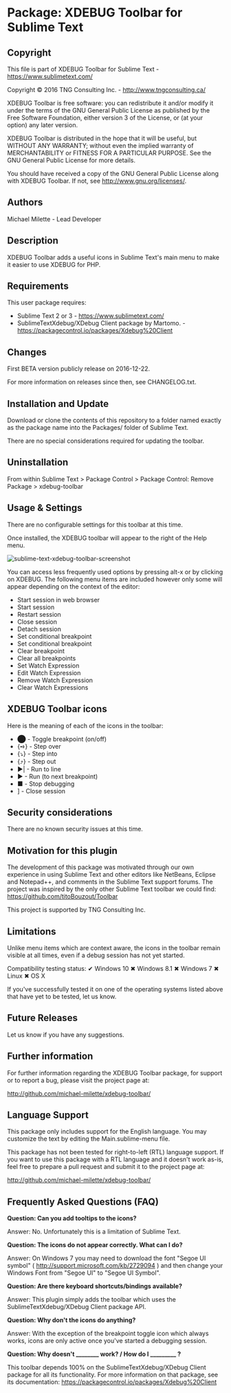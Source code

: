 Package: XDEBUG Toolbar for Sublime Text
========================================

Copyright
---------
This file is part of XDEBUG Toolbar for Sublime Text - https://www.sublimetext.com/

Copyright © 2016 TNG Consulting Inc. - http://www.tngconsulting.ca/

XDEBUG Toolbar is free software: you can redistribute it and/or modify it under the terms of the GNU General Public License as published by the Free Software Foundation, either version 3 of the License, or (at your option) any later version.

XDEBUG Toolbar is distributed in the hope that it will be useful, but WITHOUT ANY WARRANTY; without even the implied warranty of MERCHANTABILITY or FITNESS FOR A PARTICULAR PURPOSE.  See the GNU General Public License for more details.

You should have received a copy of the GNU General Public License along with XDEBUG Toolbar.  If not, see <http://www.gnu.org/licenses/>.

Authors
-------
Michael Milette - Lead Developer

Description
-----------
XDEBUG Toolbar adds a useful icons in Sublime Text's main menu to make it easier to use XDEBUG for PHP.

Requirements
------------
This user package requires:

* Sublime Text 2 or 3 - https://www.sublimetext.com/
* SublimeTextXdebug/XDebug Client package by Martomo. - https://packagecontrol.io/packages/Xdebug%20Client

Changes
-------
First BETA version publicly release on 2016-12-22.

For more information on releases since then, see CHANGELOG.txt.

Installation and Update
-----------------------
Download or clone the contents of this repository to a folder named exactly as the package name into the Packages/ folder of Sublime Text.

There are no special considerations required for updating the toolbar.

Uninstallation
--------------
From within Sublime Text > Package Control > Package Control: Remove Package > xdebug-toolbar

Usage & Settings
----------------
There are no configurable settings for this toolbar at this time.

Once installed, the XDEBUG toolbar will appear to the right of the Help menu.

![sublime-text-xdebug-toolbar-screenshot](https://cloud.githubusercontent.com/assets/3808579/21419467/bf04b5b8-c7f5-11e6-9d85-3538b5eb4566.png)

You can access less frequently used options by pressing alt-x or by clicking on XDEBUG. The following menu items are included however only some will
appear depending on the context of the editor:

* Start session in web browser
* Start session
* Restart session
* Close session
* Detach session
* Set conditional breakpoint
* Set conditional breakpoint
* Clear breakpoint
* Clear all breakpoints
* Set Watch Expression
* Edit Watch Expression
* Remove Watch Expression
* Clear Watch Expressions

## XDEBUG Toolbar icons

Here is the meaning of each of the icons in the toolbar:

  * ⬤ - Toggle breakpoint (on/off)
  * {➺} - Step over
  * {⤵} - Step into
  * {⤴} - Step out
  * ▶| - Run to line
  * ▶ - Run (to next breakpoint)
  * ■ - Stop debugging
  * ] - Close session

Security considerations
-----------------------
There are no known security issues at this time.

Motivation for this plugin
--------------------------
The development of this package was motivated through our own experience in using Sublime Text and other editors like NetBeans, Eclipse and Notepad++, and comments in the Sublime Text support forums. The project was inspired by the only other Sublime Text toolbar we could find:
https://github.com/titoBouzout/Toolbar

This project is supported by TNG Consulting Inc.

Limitations
-----------
Unlike menu items which are context aware, the icons in the toolbar remain visible at all times, even if a debug session has not yet started.

Compatibility testing status:    ✔ Windows 10    ✖ Windows 8.1    ✖ Windows 7    ✖ Linux    ✖ OS X

If you've successfully tested it on one of the operating systems listed above that have yet to be tested, let us know.

Future Releases
---------------
Let us know if you have any suggestions.

Further information
-------------------
For further information regarding the XDEBUG Toolbar package, for support or to report a bug, please visit the project page at:

http://github.com/michael-milette/xdebug-toolbar/
    
Language Support
----------------
This package only includes support for the English language. You may customize the text by editing the Main.sublime-menu file.

This package has not been tested for right-to-left (RTL) language support. If you want to use this package with a RTL language and it doesn't work as-is, feel free to prepare a pull request and submit it to the project page at:

http://github.com/michael-milette/xdebug-toolbar/

Frequently Asked Questions (FAQ)
--------------------------------
**Question: Can you add tooltips to the icons?**

Answer: No. Unfortunately this is a limitation of Sublime Text.

**Question: The icons do not appear correctly. What can I do?**

Answer: On Windows 7 you may need to download the font "Segoe UI symbol" ( http://support.microsoft.com/kb/2729094 ) and then change your Windows Font from "Segoe UI" to "Segoe UI Symbol".

**Question: Are there keyboard shortcuts/bindings available?**

Answer: This plugin simply adds the toolbar which uses the SublimeTextXdebug/XDebug Client package API.

**Question: Why don't the icons do anything?**

Answer: With the exception of the breakpoint toggle icon which always works, icons are only active once you've started a debugging session.

**Question: Why doesn't ________ work? / How do I _________ ?**

This toolbar depends 100% on the SublimeTextXdebug/XDebug Client package for all its functionality. For more information on that package, see its documentation:
https://packagecontrol.io/packages/Xdebug%20Client